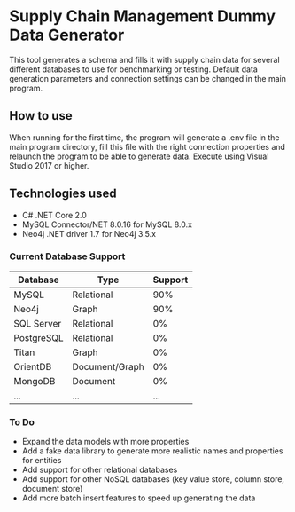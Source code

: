 # Supply Chain Management Dummy Data Generator

This tool generates a schema and fills it with supply chain data for several different databases to use for benchmarking or testing. 
Default data generation parameters and connection settings can be changed in the main program.

## How to use

When running for the first time, the program will generate a .env file in the main program directory, fill this file with the right connection properties and relaunch the program to be able to generate data.
Execute using Visual Studio 2017 or higher.

## Technologies used
- C# .NET Core 2.0
- MySQL Connector/NET 8.0.16 for MySQL 8.0.x
- Neo4j .NET driver 1.7 for Neo4j 3.5.x

### Current Database Support
Database | Type | Support
--- | --- | ---
MySQL | Relational | 90%
Neo4j | Graph |90%
SQL Server | Relational | 0%
PostgreSQL | Relational | 0%
Titan  | Graph | 0%
OrientDB | Document/Graph | 0%
MongoDB | Document | 0%
... | ... | ...

### To Do
- Expand the data models with more properties
- Add a fake data library to generate more realistic names and properties for entities
- Add support for other relational databases
- Add support for other NoSQL databases (key value store, column store, document store)
- Add more batch insert features to speed up generating the data